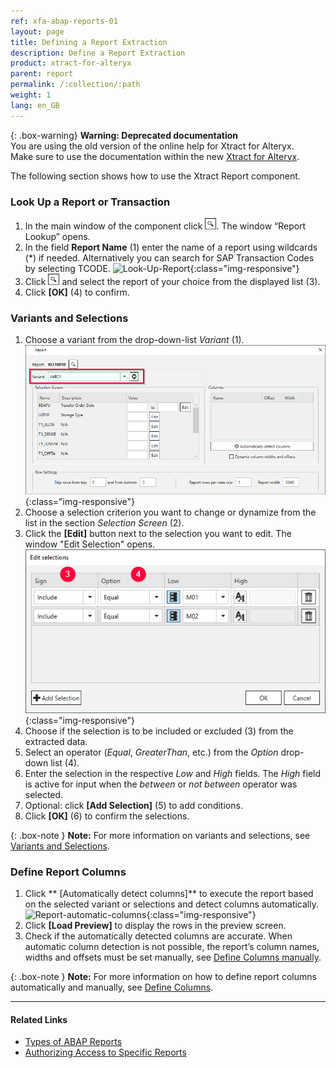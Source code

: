```yaml
---
ref: xfa-abap-reports-01
layout: page
title: Defining a Report Extraction
description: Define a Report Extraction
product: xtract-for-alteryx
parent: report
permalink: /:collection/:path
weight: 1
lang: en_GB
---
```


{: .box-warning}
**Warning: Deprecated documentation** <br>
You are using the old version of the online help for Xtract for Alteryx.<br>
Make sure to use the documentation within the new [Xtract for Alteryx](https://helpcenter.theobald-software.com/xtract-for-alteryx/documentation/introduction/).

The following section shows how to use the Xtract Report component. <br>

### Look Up a Report or Transaction
1. In the main window of the component click ![magnifying-glass](/img/content/icons/magnifying-glass.png). The window “Report Lookup” opens.
2. In the field **Report Name** (1) enter the name of a report using wildcards (*) if needed. Alternatively you can search for SAP Transaction Codes by selecting TCODE.
![Look-Up-Report](/img/content/Look-Up-Report.png){:class="img-responsive"}
3. Click ![magnifying-glass](/img/content/icons/magnifying-glass.png) and select the report of your choice from the displayed list (3).
4. Click **[OK]** (4) to confirm.

### Variants and Selections

1. Choose a variant from the drop-down-list *Variant* (1). <br>
![Report-Variants-Section](/img/content/Report-Variants-Selection.png){:class="img-responsive"}
2. Choose a selection criterion you want to change or dynamize from the list in the section *Selection Screen* (2).
3. Click the **[Edit]** button next to the selection you want to edit. The window "Edit Selection" opens.
![Report-Edit-Selections](/img/content/Report-Edit-Selections.png){:class="img-responsive"}
4. Choose if the selection is to be included or excluded (3) from the extracted data.
5. Select an operator (*Equal*, *GreaterThan*, etc.) from the *Option* drop-down list (4). 
6. Enter the selection in the respective *Low* and *High* fields. The *High* field is active for input when the *between* or *not between* operator was selected.
7. Optional: click **[Add Selection]** (5) to add conditions.
8. Click **[OK]** (6) to confirm the selections.

{: .box-note }
**Note:** For more information on variants and selections, see [Variants and Selections](./variants-and-selections).

### Define Report Columns

1. Click ** [Automatically detect columns]** to execute the report based on the selected variant or selections and detect columns automatically.<br>
![Report-automatic-columns](/img/content/Report_new_automatic_columns.png){:class="img-responsive"}
2. Click **[Load Preview]** to display the rows in the preview screen.
3. Check if the automatically detected columns are accurate. When automatic column detection is not possible, the report’s column names, widths and offsets must be set manually, see [Define Columns manually](./report-columns-define#define-columns-manually).

{: .box-note }
**Note:** For more information on how to define report columns automatically and manually, see [Define Columns](./report-columns-define).

****
#### Related Links
- [Types of ABAP Reports](https://wiki.scn.sap.com/wiki/display/ABAP/Types+of+Reports)
- [Authorizing Access to Specific Reports](https://kb.theobald-software.com/sap/authorizing-access-to-specific-reports)